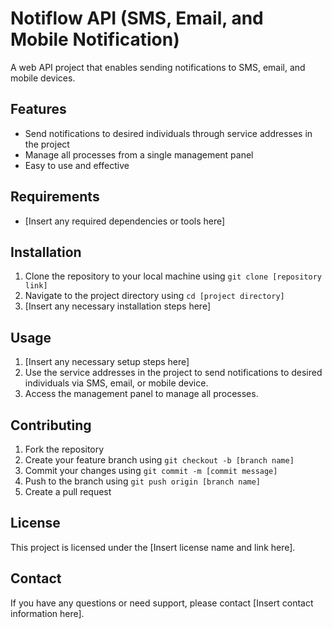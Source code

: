 # Notiflow API (SMS, Email, and Mobile Notification)

A web API project that enables sending notifications to SMS, email, and mobile devices.

## Features
- Send notifications to desired individuals through service addresses in the project
- Manage all processes from a single management panel
- Easy to use and effective

## Requirements
- [Insert any required dependencies or tools here]

## Installation
1. Clone the repository to your local machine using `git clone [repository link]`
2. Navigate to the project directory using `cd [project directory]`
3. [Insert any necessary installation steps here]

## Usage
1. [Insert any necessary setup steps here]
2. Use the service addresses in the project to send notifications to desired individuals via SMS, email, or mobile device.
3. Access the management panel to manage all processes.

## Contributing
1. Fork the repository
2. Create your feature branch using `git checkout -b [branch name]`
3. Commit your changes using `git commit -m [commit message]`
4. Push to the branch using `git push origin [branch name]`
5. Create a pull request

## License
This project is licensed under the [Insert license name and link here].

## Contact
If you have any questions or need support, please contact [Insert contact information here].
